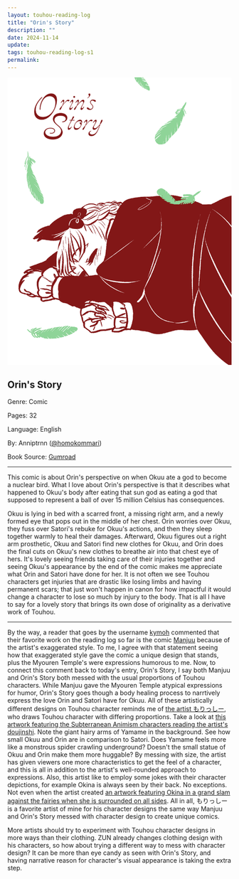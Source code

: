 ```yaml
---
layout: touhou-reading-log
title: "Orin's Story"
description: ""
date: 2024-11-14
update: 
tags: touhou-reading-log-s1
permalink:
---
```

![Orin's Story.webp](/images/indexes-extras/touhou-reading-log/S1/12/cover.webp)
## Orin's Story

Genre: Comic

Pages: 32

Language: English

By: Anniptrnn ([@homokommari](https://www.tumblr.com/homokommari))

Book Source: [Gumroad](https://aaltodyer.gumroad.com/l/lgQd)
- - -

This comic is about Orin's perspective on when Okuu ate a god to become a nuclear bird. What I love about Orin's perspective is that it describes what happened to Okuu's body after eating that sun god as eating a god that supposed to represent a ball of over 15 million Celsius has consequences.

Okuu is lying in bed with a scarred front, a missing right arm, and a newly formed eye that pops out in the middle of her chest. Orin worries over Okuu, they fuss over Satori's rebuke for Okuu's actions, and then they sleep together warmly to heal their damages. Afterward, Okuu figures out a right arm prosthetic, Okuu and Satori find new clothes for Okuu, and Orin does the final cuts on Okuu's new clothes to breathe air into that chest eye of hers. It's lovely seeing friends taking care of their injuries together and seeing Okuu's appearance by the end of the comic makes me appreciate what Orin and Satori have done for her. It is not often we see Touhou characters get injuries that are drastic like losing limbs and having permanent scars; that just won't happen in canon for how impactful it would change a character to lose so much by injury to the body. That is all I have to say for a lovely story that brings its own dose of originality as a derivative work of Touhou.

- - -
By the way, a reader that goes by the username [kymoh](https://moriyashrine.org/profile/41313-kymoh/) commented that their favorite work on the reading log so far is the comic [Manjuu](https://moriyashrine.org/forums/topic/7559-touhou-reading-log/?do=findComment&comment=22030) because of the artist's exaggerated style. To me, I agree with that statement seeing how that exaggerated style gave the comic a unique design that stands, plus the Myouren Temple's were expressions humorous to me. Now, to connect this comment back to today's entry, Orin's Story, I say both Manjuu and Orin's Story both messed with the usual proportions of Touhou characters. While Manjuu gave the Myouren Temple atypical expressions for humor, Orin's Story goes though a body healing process to narrtively express the love Orin and Satori have for Okuu. All of these artistically different designs on Touhou character reminds me of [the artist もりっしー](https://www.pixiv.net/en/users/4590152/manga), who draws Touhou character with differing proportions. Take a look at [this artwork featuring the Subterranean Animism characters reading the artist's doujinshi](https://www.pixiv.net/en/artworks/85073317). Note the giant hairy arms of Yamame in the background. See how small Okuu and Orin are in comparison to Satori. Does Yamame feels more like a monstrous spider crawling underground? Doesn't the small statue of Okuu and Orin make them more huggable? By messing with size, the artist has given viewers one more characteristics to get the feel of a character, and this is all in addition to the artist's well-rounded approach to expressions. Also, this artist like to employ some jokes with their character depictions, for example Okina is always seen by their back. No exceptions. Not even when the artist created [an artwork featuring Okina in a grand slam against the fairies when she is surrounded on all sides](https://x.com/i/web/status/1132197997507252225). All in all, もりっしー is a favorite artist of mine for his character designs the same way Manjuu and Orin's Story messed with character design to create unique comics.

More artists should try to experiment with Touhou character designs in more ways than their clothing. ZUN already changes clothing design with his characters, so how about trying a different way to mess with character design? It can be more than eye candy as seen with Orin's Story, and having narrative reason for character's visual appearance is taking the extra step.